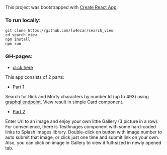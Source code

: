 This project was bootstrapped with [Create React App](https://github.com/facebook/create-react-app).

### To run locally:

```
git clone https://github.com/lu4ezar/search_view
cd search_view
npm install
npm run
```

### GH-pages:

* [click here](https://lu4ezar.github.io/search_view)

This app consists of 2 parts: 

* [Part 1](https://lu4ezar.github.io/search)

Search for Rick and Morty characters by number Id (up to 493) using [graphql endpoint](https://rickandmortyapi.com/).
View result in simple Card component.

* [Part 2](https://lu4ezar.github.io/gallery)

Enter Url to an image and enjoy your own little Gallery (3 picture in a row).
For convenience, there is TestImages component with some hard-coded links to Splash images library.
Double-click on button with image number to auto submit that image, or click just one time and submit link on your own.
Also, you can click on image in Gallery to view it full-sized in newly opened tab.
